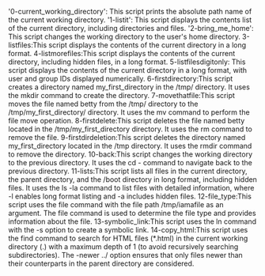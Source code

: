 '0-current_working_directory': This script prints the absolute path name of the current working directory.
'1-listit': This script displays the contents list of the current directory, including directories and files.
'2-bring_me_home': This script changes the working directory to the user's home directory.
3-listfiles:This script displays the contents of the current directory in a long format.
 4-listmorefiles:This script displays the contents of the current directory, including hidden files, in a long format.
5-listfilesdigitonly: This script displays the contents of the current directory in a long format, with user and group IDs displayed numerically. 
 6-firstdirectory:This script creates a directory named my_first_directory in the /tmp/ directory. It uses the mkdir command to create the directory.
 7-movethatfile:This script moves the file named betty from the /tmp/ directory to the /tmp/my_first_directory/ directory. It uses the mv command to perform the file move operation.
 8-firstdelete:This script deletes the file named betty located in the /tmp/my_first_directory directory. It uses the rm command to remove the file.
9-firstdirdeletion:This script deletes the directory named my_first_directory located in the /tmp directory. It uses the rmdir command to remove the directory.
 10-back:This script changes the working directory to the previous directory. It uses the cd - command to navigate back to the previous directory.
11-lists:This script lists all files in the current directory, the parent directory, and the /boot directory in long format, including hidden files. It uses the ls -la command to list files with detailed information, where -l enables long format listing and -a includes hidden files.
12-file_type:This script uses the file command with the file path /tmp/iamafile as an argument. The file command is used to determine the file type and provides information about the file.
13-symbolic_link:This script uses the ln command with the -s option to create a symbolic link.
14-copy_html:This script uses the find command to search for HTML files (*.html) in the current working directory (.) with a maximum depth of 1 (to avoid recursively searching subdirectories). The -newer ../ option ensures that only files newer than their counterparts in the parent directory are considered.

